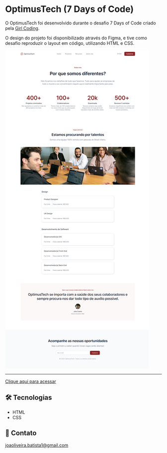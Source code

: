 # OptimusTech (7 Days of Code)

O OptimusTech foi desenvolvido durante o desafio 7 Days of Code criado pela [Girl Coding](https://github.com/giovannamoeller/).

O design do projeto foi disponibilizado através do Figma, e tive como desafio reproduzir o layout em código,
utilizando HTML e CSS.

![preview](./.github/preview.png)

---

[Clique aqui para acessar](https://joaoliveirapb.github.io/7daysofcode-html-css/)

## 🛠️ Tecnologias

- HTML
- CSS

## 💙 Contato

joaoliveira.batista1@gmail.com
